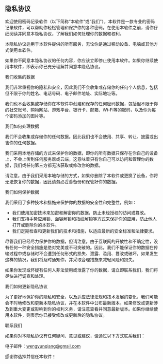 
## 隐私协议

欢迎使用密码记录软件（以下简称“本软件”或“我们”），本软件是一款专业的密码记录软件，可以帮助你轻松管理和保护你的各种密码。在使用本软件之前，请你仔细阅读并同意本隐私协议，了解我们如何处理你的数据和权利。

本隐私协议适用于本软件提供的所有服务，无论你是通过移动设备、电脑或其他方式使用本软件。

如果你不同意本隐私协议的任何内容，你应该立即停止使用本软件。如果你继续使用本软件，即表示你已充分理解并同意本隐私协议。

我们收集的数据

我们非常重视你的隐私和安全，因此我们不会收集或存储你的任何个人信息，包括但不限于你的姓名、电话号码、电子邮件地址、实际地址等。

我们也不会收集或存储你在本软件中创建和保存的任何密码数据，包括但不限于你的社交账号、购物网站、游戏平台、银行卡、邮箱、Wi-Fi等的密码，以及你为每个密码添加的图片等。

我们如何处理数据

我们不会收集或存储你的任何数据，因此我们也不会使用、共享、转让、披露或出售你的任何数据。

我们采用本地存储的方式来保护你的数据，即你的所有数据只保存在你自己的设备上，不会上传到任何服务器或云端。这意味着只有你自己可以访问和管理你的数据，我们或任何第三方都无法获取或修改你的数据。

请注意，由于我们采用本地存储的方式，如果你删除了本软件或更换了设备，你将无法恢复你的数据，因此请务必妥善备份和保管好你的数据。

我们如何保护数据

我们采用了多种技术和措施来保护你的数据的安全性和完整性，例如：

- 我们使用加密技术来加密和解密你的数据，防止未经授权的访问或篡改。
- 我们支持手势应用锁、面容解锁和指纹解锁等方式来保护你的应用，防止他人打开或删除你的本软件。
- 我们定期检查和更新我们的技术和措施，以适应最新的安全标准和法律要求。

尽管我们已经尽力保护你的数据，但请注意，由于互联网的开放性和不确定性，没有任何一种安全措施是绝对完美或不可突破的。因此，我们不能保证你的数据在传输过程中或存储时不会遭到任何形式的损失、泄露、滥用、篡改或破坏。如果发生这样的情况，我们将及时通知你，并采取合理措施来减轻风险和损失。

如果你发现或怀疑有任何人非法使用或泄露了你的数据，请立即联系我们，我们将尽快进行调查和处理。

我们如何更新隐私协议

为了更好地保护你的隐私和安全，以及适应法律法规和技术发展的变化，我们可能会不时地修改和更新本隐私协议，并在本软件中公布最新版本。如果修改或更新涉及到重大变更或影响到你的权利义务，请注意查看并同意最新版本。如果你继续使用本软件，则表示你已接受修改或更新后的隐私协议。

联系我们

如果你对本隐私协议有任何疑问、意见或建议，请通过以下方式联系我们：

电子邮件：wengyunqiang@gmail.com

感谢你选择并信任本软件！
